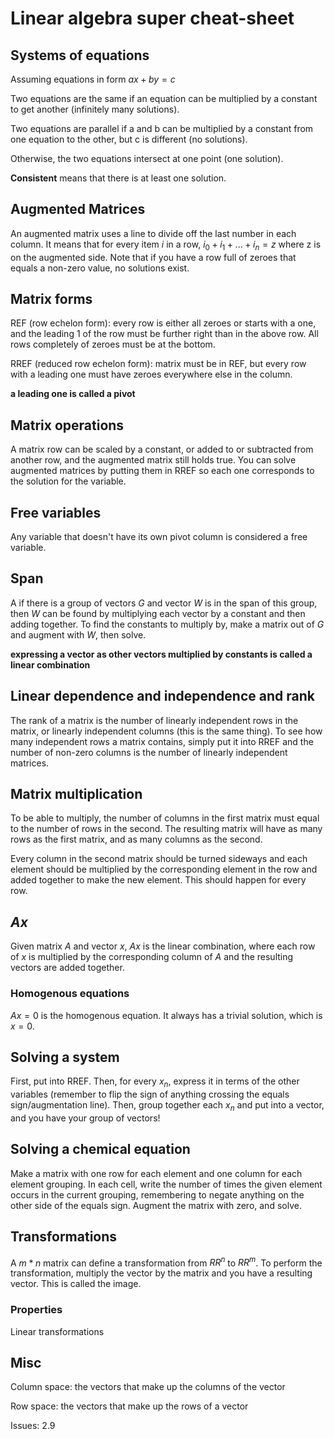 # Linear algebra super cheat-sheet

## Systems of equations

Assuming equations in form $ax + by = c$

Two equations are the same if an equation can be multiplied by a constant to get another (infinitely many solutions).

Two equations are parallel if a and b can be multiplied by a constant from one equation to the other, but c is different (no solutions).

Otherwise, the two equations intersect at one point (one solution).

**Consistent** means that there is at least one solution.

## Augmented Matrices

An augmented matrix uses a line to divide off the last number in each column. It means that for every item $i$ in a row, $i_0 + i_1 + ... + i_n = z$ where z is on the augmented side. Note that if you have a row full of zeroes that equals a non-zero value, no solutions exist.


## Matrix forms

REF (row echelon form): every row is either all zeroes or starts with a one, and the leading 1 of the row must be further right than in the above row. All rows completely of zeroes must be at the bottom.

RREF (reduced row echelon form): matrix must be in REF, but every row with a leading one must have zeroes everywhere else in the column.

**a leading one is called a pivot**

## Matrix operations

A matrix row can be scaled by a constant, or added to or subtracted from another row, and the augmented matrix still holds true. You can solve augmented matrices by putting them in RREF so each one corresponds to the solution for the variable.

## Free variables

Any variable that doesn't have its own pivot column is considered a free variable. 


## Span

A if there is a group of vectors $G$ and vector $W$ is in the span of this group, then $W$ can be found by multiplying each vector by a constant and then adding together. To find the constants to multiply by, make a matrix out of $G$ and augment with $W$, then solve.

**expressing a vector as other vectors multiplied by constants is called a linear combination**

## Linear dependence and independence and rank

The rank of a matrix is the number of linearly independent rows in the matrix, or linearly independent columns (this is the same thing). To see how many independent rows a matrix contains, simply put it into RREF and the number of non-zero columns is the number of linearly independent matrices.

## Matrix multiplication

To be able to multiply, the number of columns in the first matrix must equal to the number of rows in the second. The resulting matrix will have as many rows as the first matrix, and as many columns as the second.

Every column in the second matrix should be turned sideways and each element should be multiplied by the corresponding element in the row and added together to make the new element. This should happen for every row.

## $Ax$

Given matrix $A$ and vector $x$, $Ax$ is the linear combination, where each row of $x$ is multiplied by the corresponding column of $A$ and the resulting vectors are added together. 


### Homogenous equations

$Ax=0$ is the homogenous equation. It always has a trivial solution, which is $x=0$.

## Solving a system

First, put into RREF. Then, for every $x_n$, express it in terms of the other variables (remember to flip the sign of anything crossing the equals sign/augmentation line). Then, group together each $x_n$ and put into a vector, and you have your group of vectors!

## Solving a chemical equation

Make a matrix with one row for each element and one column for each element grouping. In each cell, write the number of times the given element occurs in the current grouping, remembering to negate anything on the other side of the equals sign. Augment the matrix with zero, and solve.

## Transformations

A $m * n$ matrix can define a transformation from $RR^n$ to $RR^m$. To perform the transformation, multiply the vector by the matrix and you have a resulting vector. This is called the image.

### Properties

Linear transformations 










































## Misc

Column space: the vectors that make up the columns of the vector

Row space: the vectors that make up the rows of a vector

Issues: 2.9